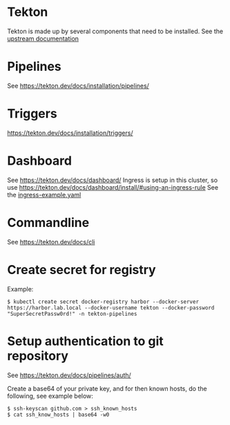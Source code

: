 # Tekton
Tekton is made up by several components that need to be installed.
See the [upstream documentation](https://tekton.dev/docs/installation)

# Pipelines
See https://tekton.dev/docs/installation/pipelines/

# Triggers
https://tekton.dev/docs/installation/triggers/

# Dashboard
See https://tekton.dev/docs/dashboard/
Ingress is setup in this cluster, so use https://tekton.dev/docs/dashboard/install/#using-an-ingress-rule
See the [ingress-example.yaml](ingress-example.yaml)

# Commandline
See https://tekton.dev/docs/cli

# Create secret for registry
Example:

```
$ kubectl create secret docker-registry harbor --docker-server https://harbor.lab.local --docker-username tekton --docker-password "SuperSecretPassw0rd!" -n tekton-pipelines
```

# Setup authentication to git repository
See https://tekton.dev/docs/pipelines/auth/

Create a base64 of your private key, and for then known hosts, do the following, see example below:
```
$ ssh-keyscan github.com > ssh_known_hosts
$ cat ssh_know_hosts | base64 -w0
```
